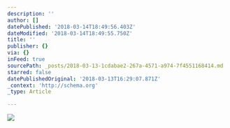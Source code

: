 ```yaml
---
description: ''
author: []
datePublished: '2018-03-14T18:49:56.403Z'
dateModified: '2018-03-14T18:49:55.750Z'
title: ''
publisher: {}
via: {}
inFeed: true
sourcePath: _posts/2018-03-13-1cdabae2-267a-4571-a974-7f4551168414.md
starred: false
datePublishedOriginal: '2018-03-13T16:29:07.871Z'
_context: 'http://schema.org'
_type: Article

---
```

![](https://the-grid-user-content.s3-us-west-2.amazonaws.com/c103f44e-038e-47ff-af04-af4fc1db4692.jpg)
